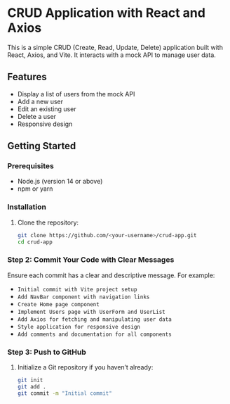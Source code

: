 # CRUD Application with React and Axios

This is a simple CRUD (Create, Read, Update, Delete) application built with React, Axios, and Vite. It interacts with a mock API to manage user data.

## Features

- Display a list of users from the mock API
- Add a new user
- Edit an existing user
- Delete a user
- Responsive design

## Getting Started

### Prerequisites

- Node.js (version 14 or above)
- npm or yarn

### Installation

1. Clone the repository:
   ```bash
   git clone https://github.com/<your-username>/crud-app.git
   cd crud-app


### Step 2: Commit Your Code with Clear Messages

Ensure each commit has a clear and descriptive message. For example:

- `Initial commit with Vite project setup`
- `Add NavBar component with navigation links`
- `Create Home page component`
- `Implement Users page with UserForm and UserList`
- `Add Axios for fetching and manipulating user data`
- `Style application for responsive design`
- `Add comments and documentation for all components`

### Step 3: Push to GitHub

1. Initialize a Git repository if you haven’t already:
   ```bash
   git init
   git add .
   git commit -m "Initial commit"
